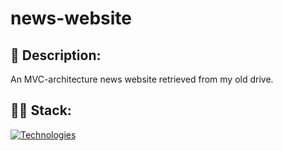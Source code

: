 # news-website

## 📃 Description:
An MVC-architecture news website retrieved from my old drive. 

## 👩‍💻 Stack:
[![Technologies](https://skillicons.dev/icons?i=css,js,nodejs,expressjs,mongodb&theme=dark)](https://skillicons.dev)
